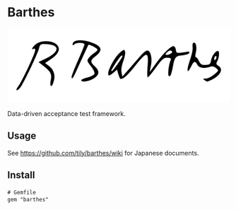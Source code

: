 # Barthes

![](600px-Roland_Barthes_signature.svg.png)

Data-driven acceptance test framework.

## Usage

See https://github.com/tily/barthes/wiki for Japanese documents.

## Install

```
# Gemfile
gem "barthes"
```
